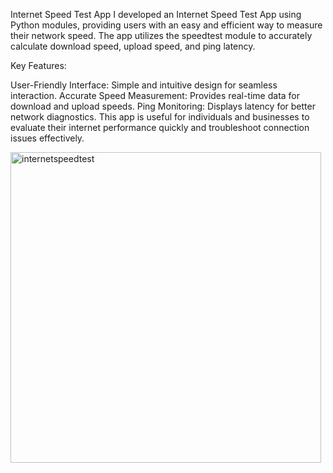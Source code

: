 Internet Speed Test App
I developed an Internet Speed Test App using Python modules, providing users with an easy and efficient way to measure their network speed. The app utilizes the speedtest module to accurately calculate download speed, upload speed, and ping latency.

Key Features:

User-Friendly Interface: Simple and intuitive design for seamless interaction.
Accurate Speed Measurement: Provides real-time data for download and upload speeds.
Ping Monitoring: Displays latency for better network diagnostics.
This app is useful for individuals and businesses to evaluate their internet performance quickly and troubleshoot connection issues effectively.

<img width="497" alt="internetspeedtest" src="https://github.com/user-attachments/assets/6ee424ed-46ba-4ec0-b8ef-e8935f2d65c3" />
